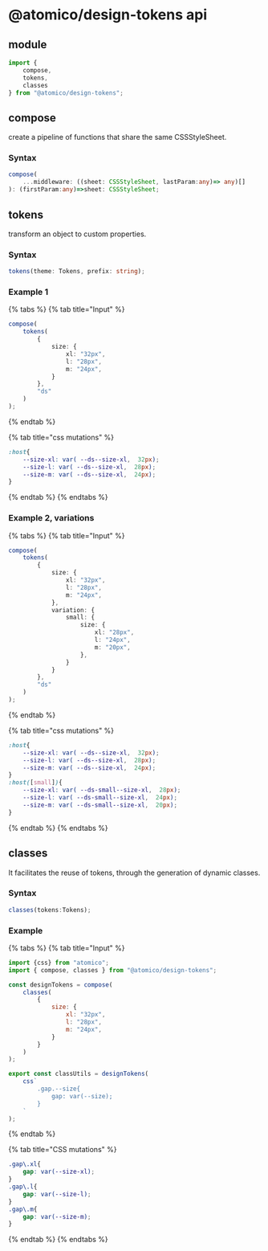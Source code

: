 # @atomico/design-tokens api

## module

```javascript
import {
    compose,
    tokens,
    classes
} from "@atomico/design-tokens";
```

## compose

create a pipeline of functions that share the same CSSStyleSheet.

### Syntax

```typescript
compose(
    ...middleware: ((sheet: CSSStyleSheet, lastParam:any)=> any)[]
): (firstParam:any)=>sheet: CSSStyleSheet;
```

## tokens

transform an object to custom properties.

### Syntax

```typescript
tokens(theme: Tokens, prefix: string);
```

### Example 1

{% tabs %}
{% tab title="Input" %}
```typescript
compose(
    tokens(
        {
            size: {
                xl: "32px",
                l: "28px",
                m: "24px",
            }
        },
        "ds"
    )
);
```
{% endtab %}

{% tab title="css mutations" %}
```css
:host{
    --size-xl: var( --ds--size-xl,  32px);
    --size-l: var( --ds--size-xl,  28px);
    --size-m: var( --ds--size-xl,  24px);
}
```
{% endtab %}
{% endtabs %}

### Example 2, variations

{% tabs %}
{% tab title="Input" %}
```typescript
compose(
    tokens(
        {
            size: {
                xl: "32px",
                l: "28px",
                m: "24px",
            },
            variation: {
                small: {
                    size: {
                        xl: "28px",
                        l: "24px",
                        m: "20px",
                    },                
                }
            }
        },
        "ds"
    )
);
```
{% endtab %}

{% tab title="css mutations" %}
```css
:host{
    --size-xl: var( --ds--size-xl,  32px);
    --size-l: var( --ds--size-xl,  28px);
    --size-m: var( --ds--size-xl,  24px);
}
:host([small]){
    --size-xl: var( --ds-small--size-xl,  28px);
    --size-l: var( --ds-small--size-xl,  24px);
    --size-m: var( --ds-small--size-xl,  20px);
}
```
{% endtab %}
{% endtabs %}

## classes

It facilitates the reuse of tokens, through the generation of dynamic classes.

### Syntax

```typescript
classes(tokens:Tokens);
```

### Example

{% tabs %}
{% tab title="Input" %}
```javascript
import {css} from "atomico";
import { compose, classes } from "@atomico/design-tokens";

const designTokens = compose(
    classes(
        {
            size: {
                xl: "32px",
                l: "28px",
                m: "24px",
            }
        }
    )
);

export const classUtils = designTokens(
    css`
        .gap.--size{
            gap: var(--size);
        }
    `
);
```
{% endtab %}

{% tab title="CSS mutations" %}
```css
.gap\.xl{    
    gap: var(--size-xl);
}
.gap\.l{    
    gap: var(--size-l);
}
.gap\.m{    
    gap: var(--size-m);
}
```
{% endtab %}
{% endtabs %}
